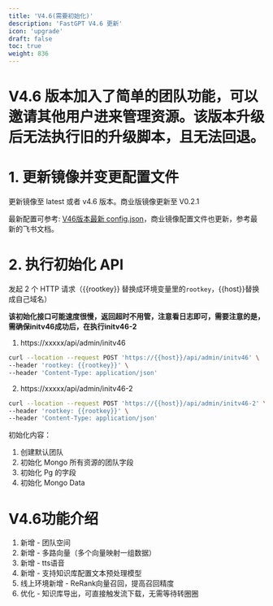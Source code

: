 ```yaml
---
title: 'V4.6(需要初始化)'
description: 'FastGPT V4.6 更新'
icon: 'upgrade'
draft: false
toc: true
weight: 836
---
```


# V4.6 版本加入了简单的团队功能，可以邀请其他用户进来管理资源。该版本升级后无法执行旧的升级脚本，且无法回退。

# 1. 更新镜像并变更配置文件

更新镜像至 latest 或者 v4.6 版本。商业版镜像更新至 V0.2.1

最新配置可参考: [V46版本最新 config.json](/docs/development/configuration)，商业镜像配置文件也更新，参考最新的飞书文档。


# 2. 执行初始化 API

发起 2 个 HTTP 请求（{{rootkey}} 替换成环境变量里的`rootkey`，{{host}}替换成自己域名）

**该初始化接口可能速度很慢，返回超时不用管，注意看日志即可，需要注意的是，需确保initv46成功后，在执行initv46-2**

1. https://xxxxx/api/admin/initv46

```bash
curl --location --request POST 'https://{{host}}/api/admin/initv46' \
--header 'rootkey: {{rootkey}}' \
--header 'Content-Type: application/json'
```

2. https://xxxxx/api/admin/initv46-2

```bash
curl --location --request POST 'https://{{host}}/api/admin/initv46-2' \
--header 'rootkey: {{rootkey}}' \
--header 'Content-Type: application/json'
```

初始化内容：
1. 创建默认团队
2. 初始化 Mongo 所有资源的团队字段
3. 初始化 Pg 的字段
4. 初始化 Mongo Data


# V4.6功能介绍

1. 新增 - 团队空间
2. 新增 - 多路向量（多个向量映射一组数据）
3. 新增 - tts语音
4. 新增 - 支持知识库配置文本预处理模型
5. 线上环境新增 - ReRank向量召回，提高召回精度
6. 优化 - 知识库导出，可直接触发流下载，无需等待转圈圈
